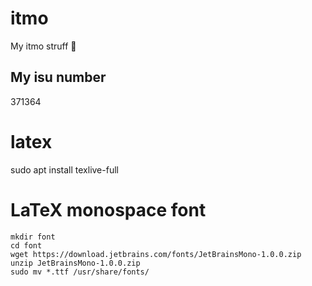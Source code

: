 # itmo

My itmo struff 🐸

## My isu number

371364

# latex

sudo apt install texlive-full

# LaTeX monospace font

```
mkdir font
cd font
wget https://download.jetbrains.com/fonts/JetBrainsMono-1.0.0.zip
unzip JetBrainsMono-1.0.0.zip
sudo mv *.ttf /usr/share/fonts/
```
